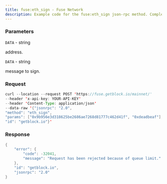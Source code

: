 ```yaml
---
title: fuse:eth_sign - Fuse Network
description: Example code for the fuse:eth_sign json-rpc method. Сomplete guide on how to use fuse:eth_sign json-rpc in GetBlock.io Web3 documentation.
---
```


### Parameters


`DATA` - string

address.

`DATA` - string

message to sign.

### Request

``` java
curl --location --request POST 'https://fuse.getblock.io/mainnet/' 
--header 'x-api-key: YOUR-API-KEY' 
--header 'Content-Type: application/json' 
--data-raw '{"jsonrpc": "2.0",
"method": "eth_sign",
"params": ["0x9b956e3d318625be2686ae7268d81777c462d41f", "0xdeadbeaf"],
"id": "getblock.io"}'
```

###  Response

``` java
{
    "error": {
        "code": -32041,
        "message": "Request has been rejected because of queue limit."
    },
    "id": "getblock.io",
    "jsonrpc": "2.0"
}
```

